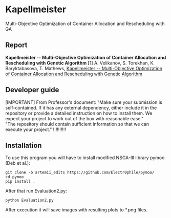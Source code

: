 # Kapellmeister
Multi-Objective Optimization of Container Allocation and Rescheduling with GA

## Report

**Kapellmeister -- Multi-Objective Optimization of Container Allocation and Rescheduling with Genetic Algorithm**
[1] A. Velikanov, S. Torekhan, K. Baryktabasova, T. Mathews,  [Kapellmeister -- Multi-Objective Optimization of Container Allocation and Rescheduling with Genetic Algorithm](GenGenPaper.pdf)

## Developer guide
[IMPORTANT]
From Professor's document:
"Make sure your submission is self-contained. If it has any external dependency, either include it in the repository or provide a detailed instruction on how to install them. We expect your project to work out of the box with reasonable ease."<br/>
 "The repository should contain sufficient information so that we can execute your project." !!!!!!!!!!

## Installation

To use this program you will have to install modified NSGA-III library pymoo (Deb et al.):

    git clone -b artemii_edits https://github.com/Electr0phile/pymoo/
    cd pymoo
    pip install .

After that run Evaluation2.py:

    python Evaluation2.py
    
After execution it will save images with resulting plots to \*.png files.
